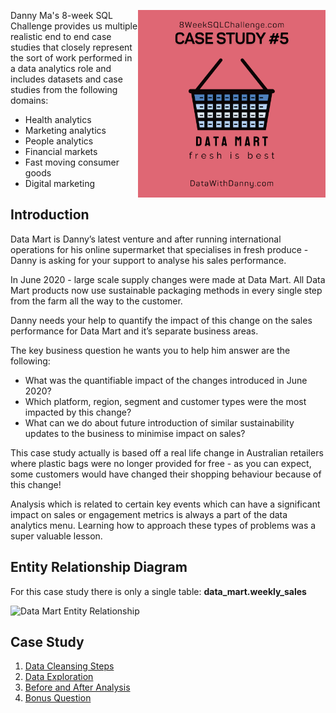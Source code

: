 <a href="https://8weeksqlchallenge.com/case-study-5/"> <img align="right" width="300" height="300" src="https://github.com/ChrisF03/Danny-Ma-SQL-Case-Studies-/blob/main/Solutions/Case%20Study%20%235%20-%20Data%20Mart/5.png"></a>

Danny Ma's 8-week SQL Challenge provides us multiple realistic end to end case studies that closely represent the sort of work performed in a data analytics role and includes datasets and case studies from the following domains:

* Health analytics
* Marketing analytics
* People analytics
* Financial markets
* Fast moving consumer goods
* Digital marketing

## Introduction

Data Mart is Danny’s latest venture and after running international operations for his online supermarket that specialises in fresh produce - Danny is asking for your support to analyse his sales performance.

In June 2020 - large scale supply changes were made at Data Mart. All Data Mart products now use sustainable packaging methods in every single step from the farm all the way to the customer.

Danny needs your help to quantify the impact of this change on the sales performance for Data Mart and it’s separate business areas.

The key business question he wants you to help him answer are the following:

* What was the quantifiable impact of the changes introduced in June 2020? <br>
* Which platform, region, segment and customer types were the most impacted by this change? <br>
* What can we do about future introduction of similar sustainability updates to the business to minimise impact on sales?

This case study actually is based off a real life change in Australian retailers where plastic bags were no longer provided for free - as you can expect, some customers would have changed their shopping behaviour because of this change!

Analysis which is related to certain key events which can have a significant impact on sales or engagement metrics is always a part of the data analytics menu. Learning how to approach these types of problems was a super valuable lesson.

## Entity Relationship Diagram
For this case study there is only a single table: **data_mart.weekly_sales**

![Data Mart Entity Relationship](https://github.com/ChrisF03/Danny-Ma-SQL-Case-Studies-/assets/103148784/05c91ca3-4cb9-44a0-8030-b504b1cbfc24)

## Case Study
1. [Data Cleansing Steps](https://github.com/ChrisF03/Danny-Ma-SQL-Case-Studies-/blob/main/Solutions/Case%20Study%20%235%20-%20Data%20Mart/solutions/(1)Data_Cleaning_Steps.md)
2. [Data Exploration](https://github.com/ChrisF03/Danny-Ma-SQL-Case-Studies-/blob/main/Solutions/Case%20Study%20%235%20-%20Data%20Mart/solutions/(2)Data_Exploration.md)
3. [Before and After Analysis](https://github.com/ChrisF03/Danny-Ma-SQL-Case-Studies-/blob/main/Solutions/Case%20Study%20%235%20-%20Data%20Mart/solutions/(3)Before_and_After_Analysis.md)
4. [Bonus Question](https://github.com/ChrisF03/Danny-Ma-SQL-Case-Studies-/blob/main/Solutions/Case%20Study%20%235%20-%20Data%20Mart/solutions/(4)Bonus_Question.md)
